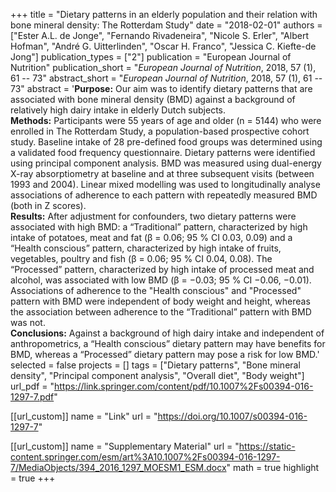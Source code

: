 +++
title = "Dietary patterns in an elderly population and their relation with bone mineral density: The Rotterdam Study"
date = "2018-02-01"
authors = ["Ester A.L. de Jonge", "Fernando Rivadeneira", "Nicole S. Erler", "Albert Hofman", "André G. Uitterlinden", "Oscar H. Franco", "Jessica C. Kiefte-de Jong"]
publication_types = ["2"]
publication = "European Journal of Nutrition"
publication_short = "*European Journal of Nutrition*, 2018, 57 (1), 61 -- 73"
abstract_short = "*European Journal of Nutrition*, 2018, 57 (1), 61 -- 73"
abstract = '**Purpose:** Our aim was to identify dietary patterns that are associated with bone mineral density (BMD) against a background of relatively high dairy intake in elderly Dutch subjects.<br>**Methods:** Participants were 55 years of age and older (n = 5144) who were enrolled in The Rotterdam Study, a population-based prospective cohort study. Baseline intake of 28 pre-defined food groups was determined using a validated food frequency questionnaire. Dietary patterns were identified using principal component analysis. BMD was measured using dual-energy X-ray absorptiometry at baseline and at three subsequent visits (between 1993 and 2004). Linear mixed modelling was used to longitudinally analyse associations of adherence to each pattern with repeatedly measured BMD (both in Z scores).<br>**Results:** After adjustment for confounders, two dietary patterns were associated with high BMD: a “Traditional” pattern, characterized by high intake of potatoes, meat and fat (β = 0.06; 95 % CI 0.03, 0.09) and a “Health conscious” pattern, characterized by high intake of fruits, vegetables, poultry and fish (β = 0.06; 95 % CI 0.04, 0.08). The “Processed” pattern, characterized by high intake of processed meat and alcohol, was associated with low BMD (β = −0.03; 95 % CI −0.06, −0.01). Associations of adherence to the "Health conscious" and "Processed" pattern with BMD were independent of body weight and height, whereas the association between adherence to the “Traditional” pattern with BMD was not.<br>**Conclusions:** Against a background of high dairy intake and independent of anthropometrics, a “Health conscious” dietary pattern may have benefits for BMD, whereas a “Processed” dietary pattern may pose a risk for low BMD.'
selected = false
projects = []
tags = ["Dietary patterns", "Bone mineral density", "Principal component analysis", "Overall diet", "Body weight"]
url_pdf = "https://link.springer.com/content/pdf/10.1007%2Fs00394-016-1297-7.pdf"

[[url_custom]]
  name = "Link"
  url = "https://doi.org/10.1007/s00394-016-1297-7"
  
[[url_custom]]
  name = "Supplementary Material"
  url = "https://static-content.springer.com/esm/art%3A10.1007%2Fs00394-016-1297-7/MediaObjects/394_2016_1297_MOESM1_ESM.docx"
math = true
highlight = true
+++
